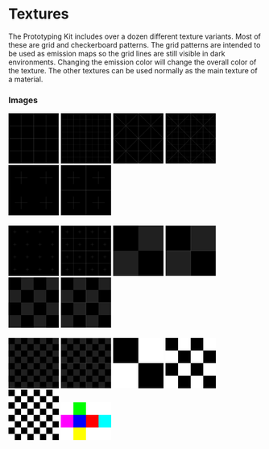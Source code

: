 # Textures

The Prototyping Kit includes over a dozen different texture variants. Most of these are grid and checkerboard patterns. The grid patterns are intended to be used as emission maps so the grid lines are still visible in dark environments. Changing the emission color will change the overall color of the texture. The other textures can be used normally as the main texture of a material.

### Images

<img src="../images/textures/Grid-Pattern-01.png" width="100">
<img src="../images/textures/Grid-Pattern-02.png" width="100">
<img src="../images/textures/Grid-Pattern-03.png" width="100">
<img src="../images/textures/Grid-Pattern-04.png" width="100">
<img src="../images/textures/Grid-Pattern-05.png" width="100">
<img src="../images/textures/Grid-Pattern-06.png" width="100">
<br/><br/>
<img src="../images/textures/Grid-Pattern-07.png" width="100">
<img src="../images/textures/Grid-Pattern-08.png" width="100">
<img src="../images/textures/Grid-Pattern-09.png" width="100">
<img src="../images/textures/Grid-Pattern-10.png" width="100">
<img src="../images/textures/Grid-Pattern-11.png" width="100">
<img src="../images/textures/Grid-Pattern-12.png" width="100">
<br/><br/>
<img src="../images/textures/Grid-Pattern-13.png" width="100">
<img src="../images/textures/Grid-Pattern-14.png" width="100">
<img src="../images/textures/Checkerboard-2x2.png" width="100">
<img src="../images/textures/Checkerboard-4x4.png" width="100">
<img src="../images/textures/Checkerboard-8x8.png" width="100">
<img src="../images/textures/Cubemap-Template.png" width="100">
